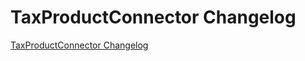 # TaxProductConnector Changelog

[TaxProductConnector Changelog](https://github.com/spryker/TaxProductConnector/releases)
